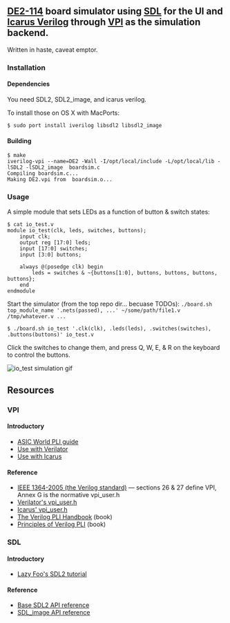 ## [DE2-114][DE2] board simulator using [SDL][SDL] for the UI and [Icarus Verilog][iverilog] through [VPI][VPI] as the simulation backend.

[DE2]: http://de2-115.terasic.com/
[SDL]: https://www.libsdl.org/
[iverilog]: http://iverilog.icarus.com/
[VPI]: https://en.wikipedia.org/wiki/Verilog_Procedural_Interface

Written in haste, caveat emptor.

### Installation

#### Dependencies

You need SDL2, SDL2_image, and icarus verilog.

To install those on OS X with MacPorts:

```
$ sudo port install iverilog libsdl2 libsdl2_image
```

#### Building

```
$ make
iverilog-vpi --name=DE2 -Wall -I/opt/local/include -L/opt/local/lib -lSDL2 -lSDL2_image  boardsim.c
Compiling boardsim.c...
Making DE2.vpi from  boardsim.o...
```

### Usage

A simple module that sets LEDs as a function of button & switch states:

```
$ cat io_test.v
module io_test(clk, leds, switches, buttons);
	input clk;
	output reg [17:0] leds;
	input [17:0] switches;
	input [3:0] buttons;

	always @(posedge clk) begin
		leds = switches & ~{buttons[1:0], buttons, buttons, buttons, buttons};
	end
endmodule
```

Start the simulator (from the top repo dir... becuase TODOs): `./board.sh top_module_name '.nets(passed), ...' ~/some/path/file1.v /tmp/whatever.v ...`

```
$ ./board.sh io_test '.clk(clk), .leds(leds), .switches(switches), .buttons(buttons)' io_test.v
```

Click the switches to change them, and press Q, W, E, & R on the keyboard to control the buttons.

![io_test simulation gif](io_test.gif)

## Resources

### VPI
#### Introductory
- [ASIC World PLI guide](http://www.asic-world.com/verilog/pli.html)
- [Use with Verilator](http://www.veripool.org/projects/verilator/wiki/manual-verilator#VERIFICATION-PROCEDURAL-INTERFACE-VPI)
- [Use with Icarus](http://iverilog.wikia.com/wiki/Using_VPI)

#### Reference
- [IEEE 1364-2005 (the Verilog standard)](http://ieeexplore.ieee.org/stamp/stamp.jsp?arnumber=1620780) &mdash; sections 26 & 27 define VPI, Annex G is the normative vpi_user.h
- [Verilator's vpi_user.h](https://github.com/grg/verilator/blob/master/include/vltstd/vpi_user.h)
- [Icarus' vpi_user.h](https://github.com/steveicarus/iverilog/blob/master/vpi_user.h)
- [The Verilog PLI Handbook](https://books.google.com/books?id=LGTSBwAAQBAJ) (book)
- [Principles of Verilog PLI](https://books.google.com/books?id=VKXfBwAAQBAJ) (book)

### SDL
#### Introductory
- [Lazy Foo's SDL2 tutorial](http://lazyfoo.net/tutorials/SDL/)

#### Reference
- [Base SDL2 API reference](https://wiki.libsdl.org/CategoryAPI)
- [SDL_image API reference](https://www.libsdl.org/projects/SDL_image/docs/SDL_image.html)
